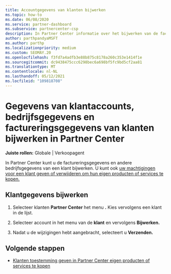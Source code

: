 ```yaml
---
title: Accountgegevens van klanten bijwerken
ms.topic: how-to
ms.date: 06/08/2020
ms.service: partner-dashboard
ms.subservice: partnercenter-csp
description: In Partner Center informatie over het bijwerken van de factureringsgegevens van een klant of het bijwerken van bedrijfsgegevens.
author: parthpandyaMSFT
ms.author: parthp
ms.localizationpriority: medium
ms.custom: SEOMAY.20
ms.openlocfilehash: f3fd7a4adfb3e88b875c8178a260c353e1414f1e
ms.sourcegitcommit: dc9438475ccc6298bec6a698bf5fc9bd5cf2aa81
ms.translationtype: MT
ms.contentlocale: nl-NL
ms.lasthandoff: 05/12/2021
ms.locfileid: "109818708"
---
```

# <a name="update-customer-account-info-company-details-and-customer-billing-information-in-partner-center"></a>Gegevens van klantaccounts, bedrijfsgegevens en factureringsgegevens van klanten bijwerken in Partner Center

**Juiste rollen:** Globale | Verkoopagent

In Partner Center kunt u de factureringsgegevens en andere bedrijfsgegevens van een klant bijwerken. U kunt ook [uw machtigingen voor een klant geven of verwijderen om hun eigen producten of services te kopen.](give-customers-permission.md)

## <a name="update-customer-details"></a>Klantgegevens bijwerken

1. Selecteer klanten **Partner Center** het menu **.** Kies vervolgens een klant in de lijst.

2. Selecteer account in het menu van de **klant** en vervolgens **Bijwerken.**

3. Nadat u de wijzigingen hebt aangebracht, selecteert u **Verzenden.**

## <a name="next-steps"></a>Volgende stappen

- [Klanten toestemming geven in Partner Center eigen producten of services te kopen](give-customers-permission.md)
